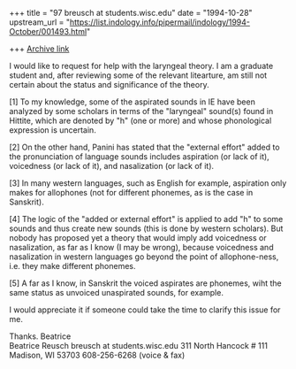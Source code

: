 +++
title = "97 breusch at students.wisc.edu"
date = "1994-10-28"
upstream_url = "https://list.indology.info/pipermail/indology/1994-October/001493.html"

+++
[Archive link](https://list.indology.info/pipermail/indology/1994-October/001493.html)

I would like to request for help with the laryngeal theory. I am a graduate
student and, after reviewing some of the relevant litearture, am still not 
certain about the status and significance of the theory.

[1] To my knowledge, some of the aspirated sounds in IE have been analyzed
by some scholars in terms of the "laryngeal" sound(s) found in Hittite,
which are denoted by "h" (one or more) and whose phonological expression is
uncertain.

[2] On the other hand, Panini has stated that the "external effort" added
to the pronunciation of language sounds includes aspiration (or lack of
it), voicedness (or lack of it), and nasalization (or lack of it).

[3] In many western languages, such as English for example, aspiration only
makes for allophones (not for different phonemes, as is the case in
Sanskrit).

[4] The logic of the "added or external effort" is applied to add "h" to
some sounds and thus create new sounds (this is done by western scholars).
But nobody has proposed yet a theory that would imply add voicedness or
nasalization, as far as I know (I may be wrong), because voicedness and
nasalization in western languages go beyond the point of allophone-ness,
i.e. they make different phonemes.

[5] A far as I know, in Sanskrit the voiced aspirates are phonemes, wiht
the same status as unvoiced unaspirated sounds, for example. 

I would appreciate it if someone could take the time to clarify this issue
for me.

Thanks.
Beatrice  
Beatrice Reusch
breusch at students.wisc.edu
311 North Hancock # 111
Madison, WI 53703
608-256-6268 (voice & fax)






